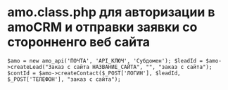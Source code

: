 # amo.class.php для авторизации в amoCRM и отправки заявки со сторонненго веб сайта
`$amo = new amo_api('ПОЧТА', 'API_КЛЮЧ', 'Субдомен');
$leadId = $amo->createLead("Заказ с сайта НАЗВАНИЕ_САЙТА", "", "заказ с сайта");
$contId = $amo->createContact($_POST['ЛОГИН'], $leadId, $_POST['ТЕЛЕФОН'], "заказ с сайта");`
